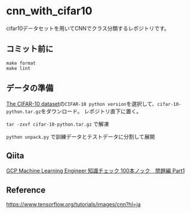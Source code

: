 # cnn_with_cifar10

cifar10データセットを用いてCNNでクラス分類するレポジトリです。

## コミット前に
```
make format
make lint
```

## データの準備
[The CIFAR-10 dataset](http://www.cs.toronto.edu/~kriz/cifar.html)の`CIFAR-10 python version`を選択して、`cifar-10-python.tar.gz`をダウンロード。 
レポジトリ直下に置く。

`tar -zxvf cifar-10-python.tar.gz`
で解凍

`python unpack.py`
で訓練データとテストデータに分割して展開

## Qiita
[GCP Machine Learning Engineer 知識チェック 100本ノック　問題編 Part1](https://qiita.com/qwerty1234/items/cef146bd0545425ea1e3)
[]()

## Reference
https://www.tensorflow.org/tutorials/images/cnn?hl=ja